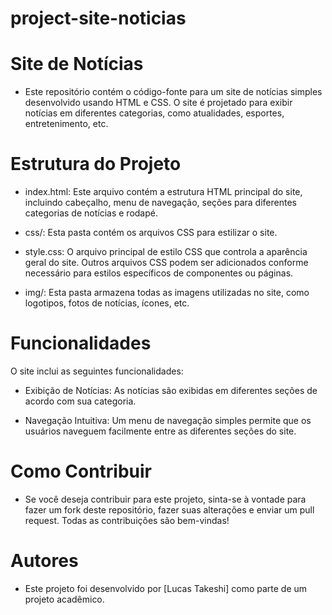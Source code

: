# project-site-noticias

# Site de Notícias
- Este repositório contém o código-fonte para um site de notícias simples desenvolvido usando HTML e CSS. O site é projetado para exibir notícias em diferentes categorias, como atualidades, esportes, entretenimento, etc.

# Estrutura do Projeto
- index.html: Este arquivo contém a estrutura HTML principal do site, incluindo cabeçalho, menu de navegação, seções para diferentes categorias de notícias e rodapé.

- css/: Esta pasta contém os arquivos CSS para estilizar o site.

- style.css: O arquivo principal de estilo CSS que controla a aparência geral do site.
Outros arquivos CSS podem ser adicionados conforme necessário para estilos específicos de componentes ou páginas.

- img/: Esta pasta armazena todas as imagens utilizadas no site, como logotipos, fotos de notícias, ícones, etc.

# Funcionalidades
O site inclui as seguintes funcionalidades:

- Exibição de Notícias: As notícias são exibidas em diferentes seções de acordo com sua categoria.

- Navegação Intuitiva: Um menu de navegação simples permite que os usuários naveguem facilmente entre as diferentes seções do site.

# Como Contribuir
- Se você deseja contribuir para este projeto, sinta-se à vontade para fazer um fork deste repositório, fazer suas alterações e enviar um pull request. Todas as contribuições são bem-vindas!

# Autores
- Este projeto foi desenvolvido por [Lucas Takeshi] como parte de um projeto acadêmico.
